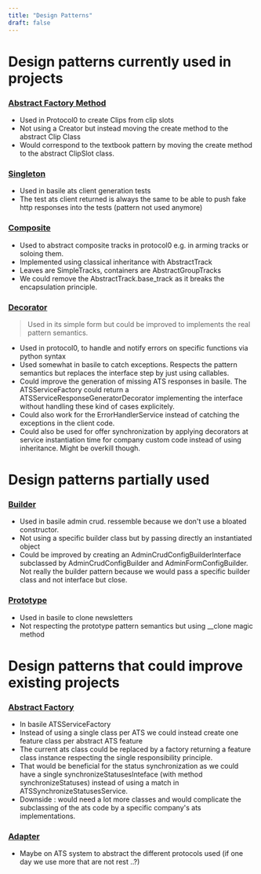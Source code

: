```yaml
---
title: "Design Patterns"
draft: false
---
```




# Design patterns currently used in projects

### [Abstract Factory Method](https://refactoring.guru/design-patterns/factory-method)

- Used in Protocol0 to create Clips from clip slots
- Not using a Creator but instead moving the create method to the abstract Clip Class
- Would correspond to the textbook pattern by moving the create method to the abstract ClipSlot class.

### [Singleton](https://refactoring.guru/design-patterns/singleton)

- Used in basile ats client generation tests
- The test ats client returned is always the same to be able to push fake http responses into the tests (pattern not used anymore)

### [Composite](https://refactoring.guru/design-patterns/composite)

- Used to abstract composite tracks in protocol0 e.g. in arming tracks or soloing them.
- Implemented using classical inheritance with AbstractTrack
- Leaves are SimpleTracks, containers are AbstractGroupTracks
- We could remove the AbstractTrack.base_track as it breaks the encapsulation principle.

### [Decorator](https://refactoring.guru/design-patterns/decorator)

> Used in its simple form but could be improved to implements the real pattern semantics.

- Used in protocol0, to handle and notify errors on specific functions via python syntax
- Used somewhat in basile to catch exceptions. Respects the pattern semantics but replaces the interface step by just using callables.
- Could improve the generation of missing ATS responses in basile. The ATSServiceFactory could return a ATSServiceResponseGeneratorDecorator implementing the interface without handling these kind of cases explicitely.
- Could also work for the ErrorHandlerService instead of catching the exceptions in the client code.
- Could also be used for offer synchronization by applying decorators at service instantiation time for company custom code instead of using inheritance. Might be overkill though.  

# Design patterns partially used

### [Builder](https://refactoring.guru/design-patterns/builder)

- Used in basile admin crud. ressemble because we don't use a bloated constructor.
- Not using a specific builder class but by passing directly an instantiated object
- Could be improved by creating an AdminCrudConfigBuilderInterface subclassed by AdminCrudConfigBuilder and AdminFormConfigBuilder. Not really the builder pattern because we would pass a specific builder class and not interface but close.

### [Prototype](https://refactoring.guru/design-patterns/prototype)

- Used in basile to clone newsletters
- Not respecting the prototype pattern semantics but using __clone magic method

# Design patterns that could improve existing projects

### [Abstract Factory](https://refactoring.guru/design-patterns/abstract-factory)

- In basile ATSServiceFactory
- Instead of using a single class per ATS we could instead create one feature class per abstract ATS feature
- The current ats class could be replaced by a factory returning a feature class instance respecting the single responsibility principle.
- That would be beneficial for the status synchronization as we could have a single synchronizeStatusesInteface (with method synchronizeStatuses) instead of using a match in ATSSynchronizeStatusesService.
- Downside : would need a lot more classes and would complicate the subclassing of the ats code by a specific company's ats implementations.



### [Adapter](https://refactoring.guru/design-patterns/adapter)

- Maybe on ATS system to abstract the different protocols used (if one day we use more that are not rest ..?) 



